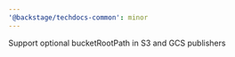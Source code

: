 ```yaml
---
'@backstage/techdocs-common': minor
---
```


Support optional bucketRootPath in S3 and GCS publishers
